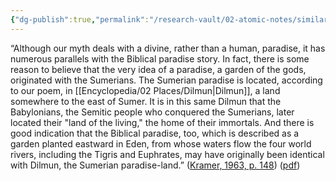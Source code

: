 ```yaml
---
{"dg-publish":true,"permalink":"/research-vault/02-atomic-notes/similarity-of-paradise-myths-and-geographies-of-dilmun-and-the-biblical-eden/"}
---
```


“Although our myth deals with a divine, rather than a human, paradise, it has numerous parallels with the Biblical paradise story. In fact, there is some reason to believe that the very idea of a paradise, a garden of the gods, originated with the Sumerians. The Sumerian paradise is located, according to our poem, in [[Encyclopedia/02 Places/Dilmun\|Dilmun]], a land somewhere to the east of Sumer. It is in this same Dilmun that the Babylonians, the Semitic people who conquered the Sumerians, later located their "land of the living," the home of their immortals. And there is good indication that the Biblical paradise, too, which is described as a garden planted eastward in Eden, from whose waters flow the four world rivers, including the Tigris and Euphrates, may have originally been identical with Dilmun, the Sumerian paradise-land.” ([Kramer, 1963, p. 148](zotero://select/library/items/TI24BNVH)) ([pdf](zotero://open-pdf/library/items/EY8R4485?page=148&annotation=VE93SZ3B))